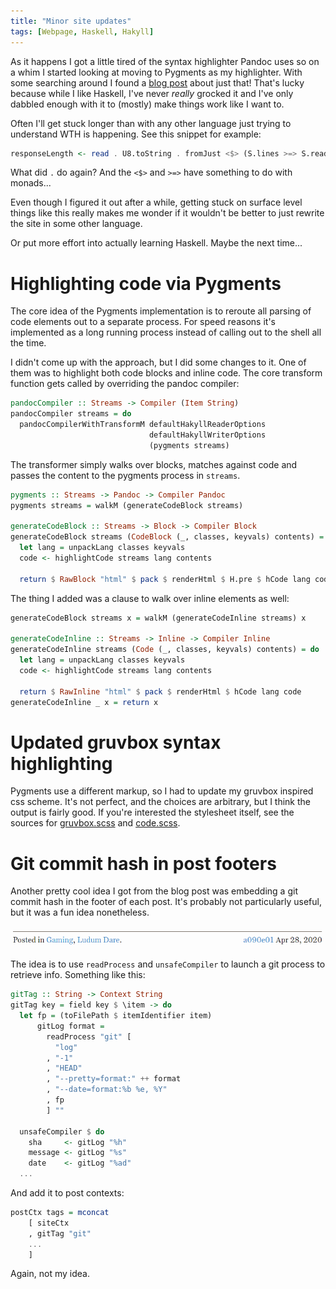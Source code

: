 ```yaml
---
title: "Minor site updates"
tags: [Webpage, Haskell, Hakyll]
---
```


As it happens I got a little tired of the syntax highlighter Pandoc uses so on a whim I started looking at moving to Pygments as my highlighter. With some searching around I found a [blog post][jip] about just that! That's lucky because while I like Haskell, I've never *really* grocked it and I've only dabbled enough with it to (mostly) make things work like I want to.

Often I'll get stuck longer than with any other language just trying to understand WTH is happening. See this snippet for example:

```haskell
responseLength <- read . U8.toString . fromJust <$> (S.lines >=> S.read) is
```

What did `.` do again? And the `<$>` and `>=>` have something to do with monads...

Even though I figured it out after a while, getting stuck on surface level things like this really makes me wonder if it wouldn't be better to just rewrite the site in some other language.

Or put more effort into actually learning Haskell. Maybe the next time...


# Highlighting code via Pygments

The core idea of the Pygments implementation is to reroute all parsing of code elements out to a separate process. For speed reasons it's implemented as a long running process instead of calling out to the shell all the time.

I didn't come up with the approach, but I did some changes to it. One of them was to highlight both code blocks and inline code. The core transform function gets called by overriding the pandoc compiler:

```haskell
pandocCompiler :: Streams -> Compiler (Item String)
pandocCompiler streams = do
  pandocCompilerWithTransformM defaultHakyllReaderOptions
                               defaultHakyllWriterOptions
                               (pygments streams)
```

The transformer simply walks over blocks, matches against code and passes the content to the pygments process in `streams`.

```haskell
pygments :: Streams -> Pandoc -> Compiler Pandoc
pygments streams = walkM (generateCodeBlock streams)

generateCodeBlock :: Streams -> Block -> Compiler Block
generateCodeBlock streams (CodeBlock (_, classes, keyvals) contents) = do
  let lang = unpackLang classes keyvals
  code <- highlightCode streams lang contents

  return $ RawBlock "html" $ pack $ renderHtml $ H.pre $ hCode lang code
```

The thing I added was a clause to walk over inline elements as well:

```haskell
generateCodeBlock streams x = walkM (generateCodeInline streams) x

generateCodeInline :: Streams -> Inline -> Compiler Inline
generateCodeInline streams (Code (_, classes, keyvals) contents) = do
  let lang = unpackLang classes keyvals
  code <- highlightCode streams lang contents

  return $ RawInline "html" $ pack $ renderHtml $ hCode lang code
generateCodeInline _ x = return x
```


# Updated gruvbox syntax highlighting

Pygments use a different markup, so I had to update my gruvbox inspired css scheme. It's not perfect, and the choices are arbitrary, but I think the output is fairly good. If you're interested the stylesheet itself, see the sources for [gruvbox.scss][] and [code.scss][].

[gruvbox.scss]: https://github.com/treeman/jonashietala/blob/master/css/gruvbox.scss
[code.scss]: https://github.com/treeman/jonashietala/blob/master/css/code.scss


# Git commit hash in post footers

Another pretty cool idea I got from the blog post was embedding a git commit hash in the footer of each post. It's probably not particularly useful, but it was a fun idea nonetheless.

![This is how it looks when embedded. Clicking on it takes you to the history of the post file.](/images/commit_footer.png)

The idea is to use `readProcess` and `unsafeCompiler` to launch a git process to retrieve info. Something like this:

```haskell
gitTag :: String -> Context String
gitTag key = field key $ \item -> do
  let fp = (toFilePath $ itemIdentifier item)
      gitLog format =
        readProcess "git" [
          "log"
        , "-1"
        , "HEAD"
        , "--pretty=format:" ++ format
        , "--date=format:%b %e, %Y"
        , fp
        ] ""

  unsafeCompiler $ do
    sha     <- gitLog "%h"
    message <- gitLog "%s"
    date    <- gitLog "%ad"
  ...
```

And add it to post contexts:

```haskell
postCtx tags = mconcat
    [ siteCtx
    , gitTag "git"
    ...
    ]
```

Again, not my idea.


[jip]: https://jip.dev/posts/the-switch-to-hakyll/

